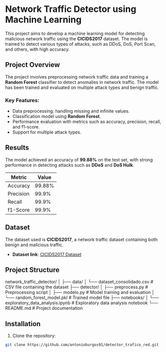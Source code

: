 # Network Traffic Detector using Machine Learning

This project aims to develop a machine learning model for detecting malicious network traffic using the **CICIDS2017** dataset. The model is trained to detect various types of attacks, such as DDoS, DoS, Port Scan, and others, with high accuracy.

## Project Overview

The project involves preprocessing network traffic data and training a **Random Forest** classifier to detect anomalies in network traffic. The model has been trained and evaluated on multiple attack types and benign traffic.

### Key Features:
- Data preprocessing: handling missing and infinite values.
- Classification model using **Random Forest**.
- Performance evaluation with metrics such as accuracy, precision, recall, and f1-score.
- Support for multiple attack types.

## Results

The model achieved an accuracy of **99.88%** on the test set, with strong performance in detecting attacks such as **DDoS** and **DoS Hulk**.

| Metric    | Value  |
|-----------|--------|
| Accuracy  | 99.88% |
| Precision | 99.9%  |
| Recall    | 99.9%  |
| f1-Score  | 99.9%  |

## Dataset

The dataset used is **CICIDS2017**, a network traffic dataset containing both benign and malicious traffic.

- **Dataset link**: [CICIDS2017 Dataset](https://www.unb.ca/cic/datasets/ids-2017.html)

## Project Structure

network_traffic_detector/ │ ├── data/ │ └── dataset_consolidado.csv # CSV file containing the dataset ├── detector/ │ ├── preprocess.py # Preprocessing script │ ├── modelo.py # Model training and evaluation │ └── random_forest_model.pkl # Trained model file ├── notebooks/ │ └── exploratory_data_analysis.ipynb # Exploratory data analysis notebook └── README.md # Project documentation


## Installation

1. Clone the repository:

```bash
git clone https://github.com/antonioburgos91/detector_trafico_red.git


